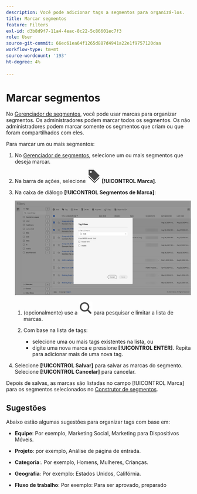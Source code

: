 ```yaml
---
description: Você pode adicionar tags a segmentos para organizá-los.
title: Marcar segmentos
feature: Filters
exl-id: d3b8d9f7-11a4-4eac-8c22-5c86601ec7f3
role: User
source-git-commit: 66ec61ea64f1265d887d4941a22e1f9757120daa
workflow-type: tm+mt
source-wordcount: '193'
ht-degree: 4%

---
```


# Marcar segmentos

No [Gerenciador de segmentos](manage-filters.md), você pode usar marcas para organizar segmentos. Os administradores podem marcar todos os segmentos. Os não administradores podem marcar somente os segmentos que criam ou que foram compartilhados com eles.

Para marcar um ou mais segmentos:

1. No [Gerenciador de segmentos](manage-filters.md), selecione um ou mais segmentos que deseja marcar.
1. Na barra de ações, selecione ![Rótulos](/help/assets/icons/Labels.svg) **[!UICONTROL Marca]**.
1. Na caixa de diálogo **[!UICONTROL Segmentos de Marca]**:

   ![Caixa de diálogo Segmentos de Marca](assets/tag-filter-dialog.png)

   1. (opcionalmente) use a ![Pesquisa](/help/assets/icons/Search.svg) para pesquisar e limitar a lista de marcas.

   2. Com base na lista de tags:

      * selecione uma ou mais tags existentes na lista, ou
      * digite uma nova marca e pressione **[!UICONTROL ENTER]**. Repita para adicionar mais de uma nova tag.

1. Selecione **[!UICONTROL Salvar]** para salvar as marcas do segmento. Selecione **[!UICONTROL Cancelar]** para cancelar.

Depois de salvas, as marcas são listadas no campo [!UICONTROL Marca] para os segmentos selecionados no [Construtor de segmentos](filter-builder.md).


## Sugestões

Abaixo estão algumas sugestões para organizar tags com base em:

* **Equipe**: Por exemplo, Marketing Social, Marketing para Dispositivos Móveis.

* **Projeto**: por exemplo, Análise de página de entrada.

* **Categoria**:. Por exemplo, Homens, Mulheres, Crianças.

* **Geografia**: Por exemplo: Estados Unidos, Califórnia.

* **Fluxo de trabalho**: Por exemplo: Para ser aprovado, preparado

